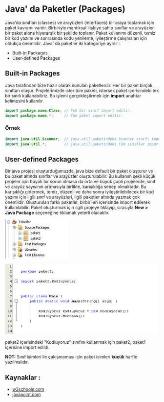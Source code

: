 #  Java' da Paketler (Packages)

Java&#39;da sınıfları (classes) ve arayüzleri (interfaces) bir araya toplamak için paket kavramı vardır.  Birbiriyle mantıksal ilişkiye sahip sınıflar ve arayüzler bir paket altına hiyerarşik bir şekilde toplanır. Paket kullanımı düzenli, temiz bir kod yazımı ve sonrasında kodu yenileme, iyileştirme çalışmaları için oldukça önemlidir. Java' da paketler iki kategoriye ayrılır :

- Built-in Packages
- User-defined Packages



## Built-in Packages

Java tarafından bize hazır olarak sunulan paketlerdir. Her bir paket birçok sınıftan oluşur. Projelerimizde ister tüm paketi, istersek paket içerisindeki tek bir sınıfı kullanabiliriz. Bu işlemi gerçekleştirmek için **import** anahtar kelimesini kullanılır.

```java
import package.name.Class; // Tek bir sınıf import edilir.
import package.name.*;     // Tüm paket import edilir.
```

### Örnek

```java
import java.util.Scanner;  // java.util paketindeki Scanner sınıfı import edilir.
import java.util.*;        // java.util paketindeki tüm sınıflar import edilir.
```



## User-defined Packages

Bir java projesi oluşturduğumuzda, java bize default bir paket oluşturur ve bu paket altında sınıflar ve arayüzler oluşturulabilir. Bu kullanım şekli küçük projeler için büyük bir sorun olmasa da orta ve büyük çaplı projelerde, sınıf ve arayüz sayısının artmasıyla birlikte, karışıklığa sebep olmaktadır. Bu karışıklığı gidermek, temiz, düzenli  ve daha sonra iyileştirilebilecek bir kod yazımı için ilgili sınıf ve arayüzleri, ilgili paketler altında yazmak çok önemlidir. Oluşturulan farklı paketler, birbirileri içerisinde import edilerek kullanılabilir. Paket oluşturmak için ilgili projeye tıklayıp, sırasıyla **New  > Java Package**  seçeneğine tıklamak yeterli olacaktır. 



![](figures/paketler.png)



![](figures/import.png)

paket2 içerisindeki "Kodluyoruz" sınıfını kullanmak için paket2, paket1 içerisine import edildi.





**NOT:** Sınıf isimleri ile çakışmaması için paket isimleri **küçük** harfle yazılmalıdır.







## Kaynaklar : 
- [w3schools.com](https://www.w3schools.com)
- [javapoint.com](https://www.javatpoint.com)
